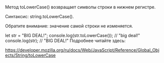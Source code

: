 Метод toLowerCase() возвращает символы строки в нижнем регистре.

Синтаксис: string.toLowerCase().

Обратите внимание: значение самой строки не изменяется.

let str = "BIG DEAL!"; console.log(str.toLowerCase()); // "big deal!" console.log(str); // "BIG DEAL!" Подробнее читайте здесь:

https://developer.mozilla.org/ru/docs/Web/JavaScript/Reference/Global_Objects/String/toLowerCase
